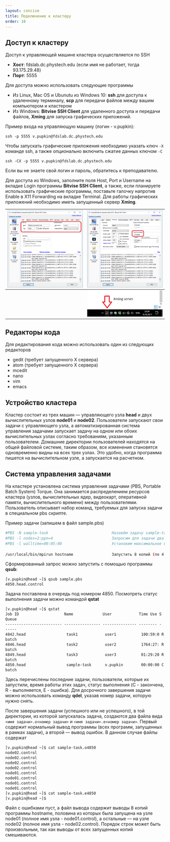 ```yaml
---
layout: concise
title: Подключение к кластеру
order: 10
---
```


## Доступ к кластеру
Доступ к управляющей машине кластера осуществляется по SSH
* **Хост**: fdslab.dc.phystech.edu (если имя не работает, тогда 93.175.29.48)
* **Порт**: 5555

Для доступа можно использовать следующие программы
* Из Linux, Mac OS и Ubunutu из Windows 10: **ssh** для доступа к удаленному терминалу, **scp** для передачи файлов между вашим компьютером и кластером
* Из Windows: **Bitvise SSH Client** для удаленного доступа и передачи файлов, **Xming** для запуска графических приложений.

Пример входа на управляющую машину (логин - v.pupkin):

    ssh -p 5555 v.pupkin@fdslab.dc.phystech.edu

Чтобы запускать графические приложения необходимо указать ключ ``-X`` команде ssh, а также опционально включить сжатие данных ключом ``-C``

    ssh -CX -p 5555 v.pupkin@fdslab.dc.phystech.edu

Если вы не знаете свой логин и пароль, обратитесь к преподавателю.

Для доступа из Windows, заполните поля Host, Port и Username на вкладке Login программы **Bitvise SSH Client**, а также, если планируете использовать графические программы, поставьте галочку напротив Enable в X11 Forwarding на вкладке Terminal. Для работы графических приложений необходимо иметь запущенный сервер **Xming**.

| ![Login](https://github.com/CompMathGroup/ParProg/raw/master/login.png) | ![Forwarding](https://github.com/CompMathGroup/ParProg/raw/master/forwarding.png) |
|-|-|
||![X server](https://github.com/CompMathGroup/ParProg/raw/master/Xming.png)|

## Редакторы кода
Для редактирования кода можно использовать один из следующих редакторов
* gedit (требует запущенного X сервера)
* atom (требует запущенного X сервера)
* mcedit
* nano
* vim
* emacs

## Устройство кластера
Кластер состоит из трех машин — управляющего узла **head** и двух вычислительных узлов **node01** и **node02**. Пользователи запускают свои задачи с управляющего узла, а автоматизированная система управления задачами запускает задачу на одном или обоих вычислительных узлах согласно требованиям, указанным пользователем.
Домашние директории пользователей находятся на общей файловой системе, таким образом, все изменения становятся одновременно видны на всех трех узлах. Это удобно, когда программа пишется на вычислительном узле, а запускается на расчетном.

## Система управления задачами
На кластере установлена система управления задачами (PBS, Portable Batch System) Torque. Она занимается распределением ресурсов кластера (узлов, вычислительных ядер, видеокарт, оперативной памяти, вычислительного времени) между пользователями. Пользователь описывает набор команд, требуемых для запуска задачи в специальном pbs скрипте.

Пример задачи (запишем в файл sample.pbs)
```bash
#PBS -N sample-task                            Назовём задачу sample-task
#PBS -l nodes=2:ppn=4                          Запросим для задачи два узла, по 4 ядра на узле
#PBS -l walltime=00:05:00                      Установим максимальное время работы задачи 5 минут
    
/usr/local/bin/mpirun hostname                 Запустить 8 копий (по 4 на каждом узле) программы hostname
```

Сформированный запрос можно запустить с помощью программы **qsub**:

    [v.pupkin@head ~]$ qsub sample.pbs
    4850.head.control

Задача поставлена в очередь под номером 4850. Посмотреть статус выполнения задачи можно командой **qstat**

    [v.pupkin@head ~]$ qstat
    Job ID                    Name             User            Time Use S Queue
    ------------------------- ---------------- --------------- -------- - -----
    4842.head                  task1            user1           100:59:0 R batch
    4846.head                  task2            user2           1764:27: R batch
    4849.head                  task3            user3           01:29:20 R batch
    4850.head                  sample-task      v.pupkin        00:00:00 C batch

Здесь перечислены последние задачи, пользователи, которые их запустили, время работы этих задач, статус выполнения (C - закончена, R - выполняется, E - ошибка). Для досрочного завершения задачи можно использовать команду **qdel**, указав номер задачи, которую нужно снять.

После завершения задачи (успешного или не успешного), в той директории, из которой запускалась задача, создаются два файла вида `<имя задачи>.o<номер задачи>` и `<имя задачи>.e<номер задачи>`. Первый содержит нормальный вывод программы (всех программ, запущенных в рамках задачи), а второй — вывод ошибок. В данном случае файлы содержат

    [v.pupkin@head ~]$ cat sample-task.o4850 
    node02.control
    node02.control
    node02.control
    node02.control
    node01.control
    node01.control
    node01.control
    node01.control
    [v.pupkin@head ~]$ cat sample-task.e4850 
    [v.pupkin@head ~]$ 

Файл с ошибками пуст, а файл вывода содержит выводы 8 копий программы hostname, половина из которых была запущена на узле node01 (полное имя узла - node01.control), а остальные — на узле node02 (полное имя узла - node02.control). Порядок строк может быть произвольным, так как выводы от всех запущенных копий смешиваются.
